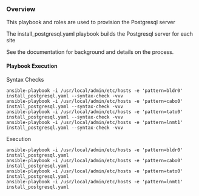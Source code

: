 ### Overview

This playbook and roles are used to provision the Postgresql server

The install_postgresql.yaml playbook builds the Postgresql server for each site

See the documentation for background and details on the process.


#### Playbook Execution

Syntax Checks

    ansible-playbook -i /usr/local/admin/etc/hosts -e 'pattern=bldr0' install_postgresql.yaml --syntax-check -vvv
    ansible-playbook -i /usr/local/admin/etc/hosts -e 'pattern=cabo0' install_postgresql.yaml --syntax-check -vvv
    ansible-playbook -i /usr/local/admin/etc/hosts -e 'pattern=tato0' install_postgresql.yaml --syntax-check -vvv
    ansible-playbook -i /usr/local/admin/etc/hosts -e 'pattern=lnmt1' install_postgresql.yaml --syntax-check -vvv

Execution

    ansible-playbook -i /usr/local/admin/etc/hosts -e 'pattern=bldr0' install_postgresql.yaml
    ansible-playbook -i /usr/local/admin/etc/hosts -e 'pattern=cabo0' install_postgresql.yaml
    ansible-playbook -i /usr/local/admin/etc/hosts -e 'pattern=tato0' install_postgresql.yaml
    ansible-playbook -i /usr/local/admin/etc/hosts -e 'pattern=lnmt1' install_postgresql.yaml

